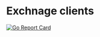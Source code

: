 # Exchnage clients

[![Go Report Card](https://goreportcard.com/badge/github.com/witchery-io/go-exchanges)](https://goreportcard.com/report/github.com/witchery-io/go-exchanges) 
